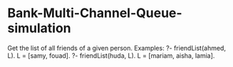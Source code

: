 # Bank-Multi-Channel-Queue-simulation
Get the list of all friends of a given person. Examples: ?- friendList(ahmed, L). L = [samy, fouad]. ?- friendList(huda, L). L = [mariam, aisha, lamia].
